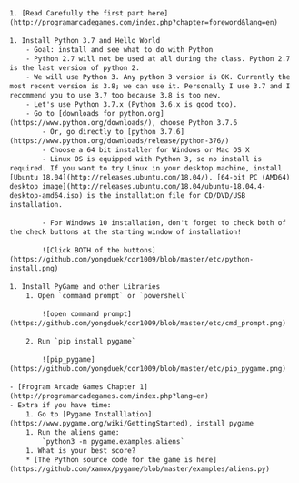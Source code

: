     1. [Read Carefully the first part here](http://programarcadegames.com/index.php?chapter=foreword&lang=en)
    
    1. Install Python 3.7 and Hello World
        - Goal: install and see what to do with Python
        - Python 2.7 will not be used at all during the class. Python 2.7 is the last version of python 2.
        - We will use Python 3. Any python 3 version is OK. Currently the most recent version is 3.8; we can use it. Personally I use 3.7 and I recommend you to use 3.7 too because 3.8 is too new. 
        - Let's use Python 3.7.x (Python 3.6.x is good too).
        - Go to [downloads for python.org](https://www.python.org/downloads/), choose Python 3.7.6
            - Or, go directly to [python 3.7.6](https://www.python.org/downloads/release/python-376/)
            - Choose a 64 bit installer for Windows or Mac OS X
            - Linux OS is equipped with Python 3, so no install is required. If you want to try Linux in your desktop machine, install [Ubuntu 18.04](http://releases.ubuntu.com/18.04/). [64-bit PC (AMD64) desktop image](http://releases.ubuntu.com/18.04/ubuntu-18.04.4-desktop-amd64.iso) is the installation file for CD/DVD/USB installation.

            - For Windows 10 installation, don't forget to check both of the check buttons at the starting window of installation!

            ![Click BOTH of the buttons](https://github.com/yongduek/cor1009/blob/master/etc/python-install.png)
        
    1. Install PyGame and other Libraries
        1. Open `command prompt` or `powershell` 
        
            ![open command prompt](https://github.com/yongduek/cor1009/blob/master/etc/cmd_prompt.png)
            
        2. Run `pip install pygame`
        
            ![pip_pygame](https://github.com/yongduek/cor1009/blob/master/etc/pip_pygame.png)
        
    - [Program Arcade Games Chapter 1](http://programarcadegames.com/index.php?lang=en)
    - Extra if you have time:
        1. Go to [Pygame Installlation](https://www.pygame.org/wiki/GettingStarted), install pygame
        1. Run the aliens game:
            `python3 -m pygame.examples.aliens`
        1. What is your best score?
        * [The Python source code for the game is here](https://github.com/xamox/pygame/blob/master/examples/aliens.py)

